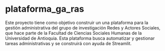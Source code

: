 # plataforma_ga_ras
Este proyecto tiene como objetivo construir un una plataforma para la gestión administrativa del grupo de investigación Redes y Actores Sociales, que hace parte de la Facultad de Ciencias Sociales Humanas  de la Universidad de Antioquia. Esta plataforma busca automatizar y gestionar tareas administrativas y se construirá con ayuda de Streamlit. 
